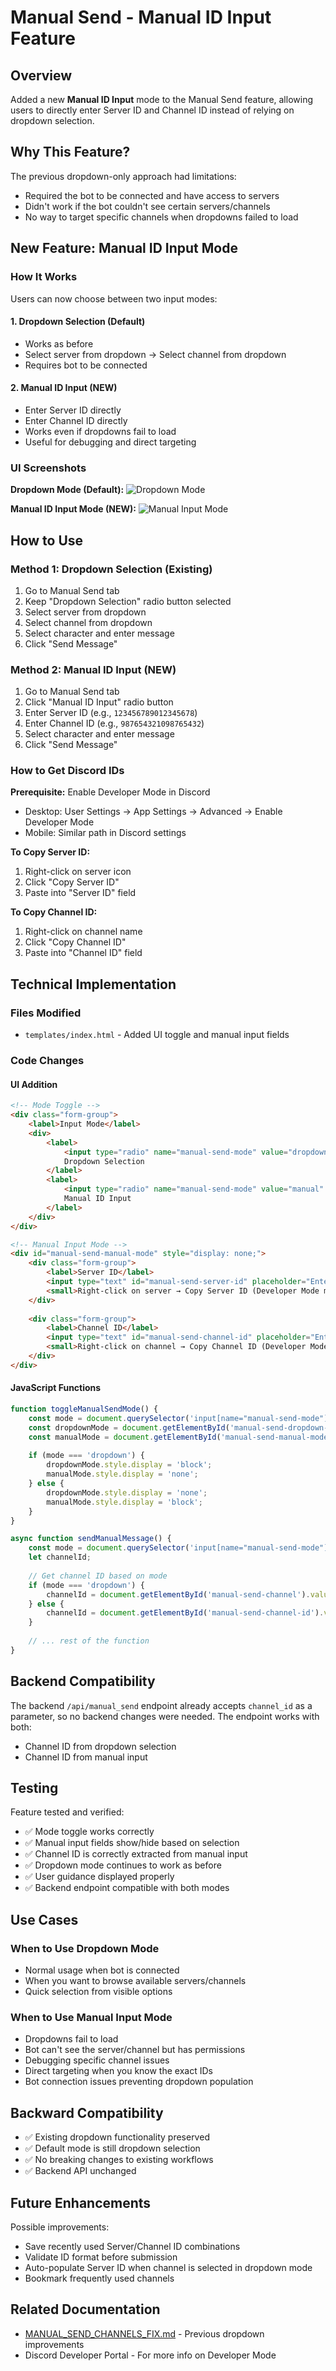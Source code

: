 # Manual Send - Manual ID Input Feature

## Overview
Added a new **Manual ID Input** mode to the Manual Send feature, allowing users to directly enter Server ID and Channel ID instead of relying on dropdown selection.

## Why This Feature?
The previous dropdown-only approach had limitations:
- Required the bot to be connected and have access to servers
- Didn't work if the bot couldn't see certain servers/channels
- No way to target specific channels when dropdowns failed to load

## New Feature: Manual ID Input Mode

### How It Works
Users can now choose between two input modes:

#### 1. **Dropdown Selection** (Default)
- Works as before
- Select server from dropdown → Select channel from dropdown
- Requires bot to be connected

#### 2. **Manual ID Input** (NEW)
- Enter Server ID directly
- Enter Channel ID directly
- Works even if dropdowns fail to load
- Useful for debugging and direct targeting

### UI Screenshots

**Dropdown Mode (Default):**
![Dropdown Mode](https://github.com/user-attachments/assets/caf26751-cf0e-46e0-a186-4cdad33c160b)

**Manual ID Input Mode (NEW):**
![Manual Input Mode](https://github.com/user-attachments/assets/aff6c370-d1bd-40ac-ae76-c5b209f26f1b)

## How to Use

### Method 1: Dropdown Selection (Existing)
1. Go to Manual Send tab
2. Keep "Dropdown Selection" radio button selected
3. Select server from dropdown
4. Select channel from dropdown
5. Select character and enter message
6. Click "Send Message"

### Method 2: Manual ID Input (NEW)
1. Go to Manual Send tab
2. Click "Manual ID Input" radio button
3. Enter Server ID (e.g., `123456789012345678`)
4. Enter Channel ID (e.g., `987654321098765432`)
5. Select character and enter message
6. Click "Send Message"

### How to Get Discord IDs

**Prerequisite:** Enable Developer Mode in Discord
- Desktop: User Settings → App Settings → Advanced → Enable Developer Mode
- Mobile: Similar path in Discord settings

**To Copy Server ID:**
1. Right-click on server icon
2. Click "Copy Server ID"
3. Paste into "Server ID" field

**To Copy Channel ID:**
1. Right-click on channel name
2. Click "Copy Channel ID"
3. Paste into "Channel ID" field

## Technical Implementation

### Files Modified
- `templates/index.html` - Added UI toggle and manual input fields

### Code Changes

#### UI Addition
```html
<!-- Mode Toggle -->
<div class="form-group">
    <label>Input Mode</label>
    <div>
        <label>
            <input type="radio" name="manual-send-mode" value="dropdown" checked onchange="toggleManualSendMode()"> 
            Dropdown Selection
        </label>
        <label>
            <input type="radio" name="manual-send-mode" value="manual" onchange="toggleManualSendMode()"> 
            Manual ID Input
        </label>
    </div>
</div>

<!-- Manual Input Mode -->
<div id="manual-send-manual-mode" style="display: none;">
    <div class="form-group">
        <label>Server ID</label>
        <input type="text" id="manual-send-server-id" placeholder="Enter Discord Server ID">
        <small>Right-click on server → Copy Server ID (Developer Mode must be enabled)</small>
    </div>
    
    <div class="form-group">
        <label>Channel ID</label>
        <input type="text" id="manual-send-channel-id" placeholder="Enter Discord Channel ID">
        <small>Right-click on channel → Copy Channel ID (Developer Mode must be enabled)</small>
    </div>
</div>
```

#### JavaScript Functions
```javascript
function toggleManualSendMode() {
    const mode = document.querySelector('input[name="manual-send-mode"]:checked').value;
    const dropdownMode = document.getElementById('manual-send-dropdown-mode');
    const manualMode = document.getElementById('manual-send-manual-mode');
    
    if (mode === 'dropdown') {
        dropdownMode.style.display = 'block';
        manualMode.style.display = 'none';
    } else {
        dropdownMode.style.display = 'none';
        manualMode.style.display = 'block';
    }
}

async function sendManualMessage() {
    const mode = document.querySelector('input[name="manual-send-mode"]:checked').value;
    let channelId;
    
    // Get channel ID based on mode
    if (mode === 'dropdown') {
        channelId = document.getElementById('manual-send-channel').value;
    } else {
        channelId = document.getElementById('manual-send-channel-id').value.trim();
    }
    
    // ... rest of the function
}
```

## Backend Compatibility
The backend `/api/manual_send` endpoint already accepts `channel_id` as a parameter, so no backend changes were needed. The endpoint works with both:
- Channel ID from dropdown selection
- Channel ID from manual input

## Testing
Feature tested and verified:
- ✅ Mode toggle works correctly
- ✅ Manual input fields show/hide based on selection
- ✅ Channel ID is correctly extracted from manual input
- ✅ Dropdown mode continues to work as before
- ✅ User guidance displayed properly
- ✅ Backend endpoint compatible with both modes

## Use Cases

### When to Use Dropdown Mode
- Normal usage when bot is connected
- When you want to browse available servers/channels
- Quick selection from visible options

### When to Use Manual Input Mode
- Dropdowns fail to load
- Bot can't see the server/channel but has permissions
- Debugging specific channel issues
- Direct targeting when you know the exact IDs
- Bot connection issues preventing dropdown population

## Backward Compatibility
- ✅ Existing dropdown functionality preserved
- ✅ Default mode is still dropdown selection
- ✅ No breaking changes to existing workflows
- ✅ Backend API unchanged

## Future Enhancements
Possible improvements:
- Save recently used Server/Channel ID combinations
- Validate ID format before submission
- Auto-populate Server ID when channel is selected in dropdown mode
- Bookmark frequently used channels

## Related Documentation
- [MANUAL_SEND_CHANNELS_FIX.md](MANUAL_SEND_CHANNELS_FIX.md) - Previous dropdown improvements
- Discord Developer Portal - For more info on Developer Mode
